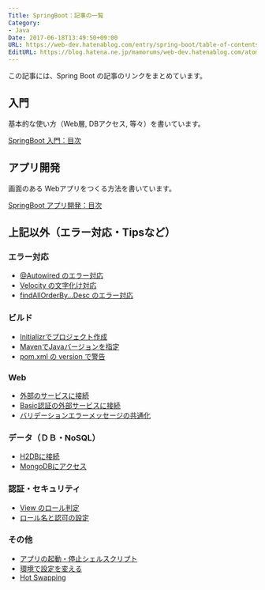 ```yaml
---
Title: SpringBoot：記事の一覧
Category:
- Java
Date: 2017-06-18T13:49:50+09:00
URL: https://web-dev.hatenablog.com/entry/spring-boot/table-of-contents
EditURL: https://blog.hatena.ne.jp/mamorums/web-dev.hatenablog.com/atom/entry/8599973812271333405
---
```


この記事には、Spring Boot の記事のリンクをまとめています。


## 入門
基本的な使い方（Web層, DBアクセス, 等々）を書いています。

[SpringBoot 入門：目次](/entry/spring-boot/intro/table-of-contents)


## アプリ開発
画面のある Webアプリをつくる方法を書いています。

[SpringBoot アプリ開発：目次](/entry/spring-boot/dev-web-app/table-of-contents)


## 上記以外（エラー対応・Tipsなど）
### エラー対応
- [@Autowired のエラー対応](/entry/spring-boot/error/autowired)
- [Velocity の文字化け対応](/entry/spring-boot/error/velocity-mojibake)
- [findAllOrderBy…Desc のエラー対応](/entry/spring-boot/error/jpa-find-all-desc)

### ビルド
- [Initializrでプロジェクト作成](/entry/spring-boot/intro/create-project)
- [MavenでJavaバージョンを指定](/entry/spring-boot/maven-java-version)
- [pom.xml の version で警告](/entry/spring-boot/pom-version-warn)

### Web
- [外部のサービスに接続](/entry/spring-boot/intro/ex-service)
- [Basic認証の外部サービスに接続](/entry/spring-boot/resttemplate-basic-auth)
- [バリデーションエラーメッセージの共通化](/entry/spring-boot/validation/common-messages)

### データ（ＤＢ・NoSQL）
- [H2DBに接続](/entry/spring-boot/intro/connect-h2db)
- [MongoDBにアクセス](/entry/spring-boot/intro/mongodb)

### 認証・セキュリティ
- [View のロール判定](/entry/spring-boot/security/role-judgment-in-view)
- [ロール名と認可の設定](/entry/spring-boot/security/role-name)

### その他
- [アプリの起動・停止シェルスクリプト](/entry/spring-boot/start-stop-script-chkconfig)
- [環境で設定を変える](/entry/spring-boot/intro/switch-config)
- [Hot Swapping](/entry/spring-boot/intro/hot-swapping)
